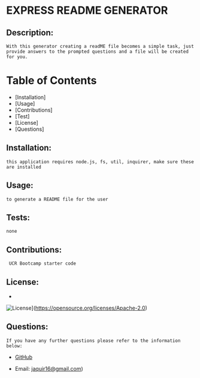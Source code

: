 
# EXPRESS README GENERATOR
      
 ## Description:
    With this generator creating a readME file becomes a simple task, just provide answers to the prompted questions and a file will be created for you.   
# Table of Contents
* [Installation] 
* [Usage] 
* [Contributions]
* [Test]
* [License]
* [Questions] 



## Installation:
    this application requires node.js, fs, util, inquirer, make sure these are installed
## Usage:
    to generate a README file for the user
## Tests:
    none
## Contributions: 
     UCR Bootcamp starter code
## License:
- 
![License](https://img.shields.io/badge/License-Apache%202.0-blue.svg)](https://opensource.org/licenses/Apache-2.0)


    
## Questions:
    If you have any further questions please refer to the information below:
* [GitHub](https://github.com/jackier94)

* Email: jaquir16@gmail.com)
